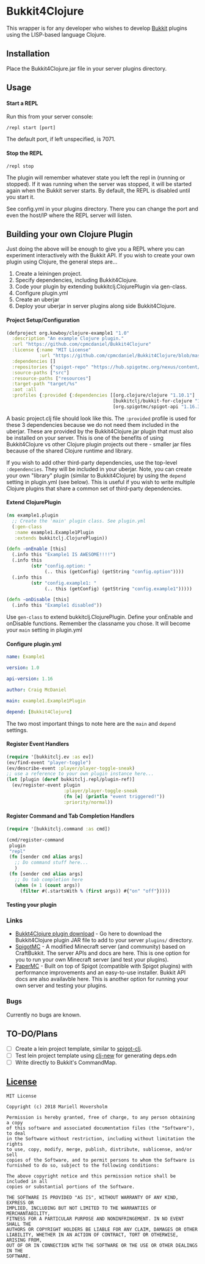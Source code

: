 # Bukkit4Clojure

This wrapper is for any developer who wishes to develop [Bukkit](https://bukkit.org/) 
plugins using the LISP-based language Clojure.

## Installation

Place the Bukkit4Clojure.jar file in your server plugins directory.

## Usage

#### Start a REPL

Run this from your server console:

`/repl start [port]`

The default port, if left unspecified, is 7071.

#### Stop the REPL

`/repl stop`

The plugin will remember whatever state you left the repl in (running or stopped). If 
it was running when the server was stopped, it will be started again when the Bukkit server
starts. By default, the REPL is disabled until you start it. 

See config.yml in your plugins directory. There you can change the port and even the host/IP
where the REPL server will listen.

## Building your own Clojure Plugin

Just doing the above will be enough to give you a REPL where you can experiment interactively
with the Bukkit API. If you wish to create your own plugin using Clojure, the general steps are...

1. Create a leiningen project.
2. Specify dependencies, including Bukkit4Clojure.
3. Code your plugin by extending bukkitclj.ClojurePlugin via gen-class.
4. Configure plugin.yml
5. Create an uberjar
6. Deploy your uberjar in server plugins along side Bukkit4Clojure.

#### Project Setup/Configuration

```clojure
(defproject org.kowboy/clojure-example1 "1.0"
  :description "An example Clojure plugin."
  :url "https://github.com/cpmcdaniel/Bukkit4Clojure"
  :license {:name "MIT License"
            :url "https://github.com/cpmcdaniel/Bukkit4Clojure/blob/master/LICENSE"}
  :dependencies []
  :repositories {"spigot-repo" "https://hub.spigotmc.org/nexus/content/repositories/snapshots/"}
  :source-paths ["src"]
  :resource-paths ["resources"]
  :target-path "target/%s"
  :aot :all
  :profiles {:provided {:dependencies [[org.clojure/clojure "1.10.1"]
                                       [bukkitclj/bukkit-for-clojure "1.0.4"]
                                       [org.spigotmc/spigot-api "1.16.3-R0.1-SNAPSHOT"]]}})

```

A basic project.clj file should look like this. The `:provided` profile is used for these 3 dependencies
because we do not need them included in the uberjar. These are provided by the Bukkit4Clojure.jar plugin
that must also be installed on your server. This is one of the benefits of using Bukkit4Clojure vs other
Clojure plugin projects out there - smaller jar files because of the shared Clojure runtime and library.

If you wish to add other third-party dependencies, use the top-level `:dependencies`. They will be included
in your uberjar. Note, you can create your own "library" plugin (similar to Bukkit4Clojure) by using the 
`depend` setting in plugin.yml (see below). This is useful if you wish to write multiple Clojure plugins that
share a common set of third-party dependencies.

#### Extend ClojurePlugin

```clojure
(ns example1.plugin
  ;; Create the 'main' plugin class. See plugin.yml
  (:gen-class
   :name example1.Example1Plugin
   :extends bukkitclj.ClojurePlugin))

(defn -onEnable [this]
  (.info this "Example1 IS AWESOME!!!!")
  (.info this
         (str "config.option: "
              (.. this (getConfig) (getString "config.option"))))
  (.info this 
         (str "config.example1: "
              (.. this (getConfig) (getString "config.example1")))))

(defn -onDisable [this]
  (.info this "Example1 disabled"))
```

Use `gen-class` to extend bukkitclj.ClojurePlugin. Define your onEnable and onDisable functions.
Remember the classname you chose. It will become your `main` setting in plugin.yml

#### Configure plugin.yml

```yaml
name: Example1

version: 1.0

api-version: 1.16

author: Craig McDaniel

main: example1.Example1Plugin

depend: [Bukkit4Clojure]
```

The two most important things to note here are the `main` and `depend` settings. 

#### Register Event Handlers

```clojure
(require '[bukkitclj.ev :as ev])
(ev/find-event "player-toggle")
(ev/describe-event :player/player-toggle-sneak)
;; use a reference to your own plugin instance here...
(let [plugin (deref bukkitclj.repl/plugin-ref)] 
  (ev/register-event plugin
                     :player/player-toggle-sneak
                     (fn [e] (println "event triggered!"))
                     :priority/normal))
```

#### Register Command and Tab Completion Handlers

```clojure
(require '[bukkitclj.command :as cmd])

(cmd/register-command 
 plugin
 "repl"
 (fn [sender cmd alias args]
   ;; Do command stuff here...
   )
 (fn [sender cmd alias args]
   ;; Do tab completion here
   (when (= 1 (count args))
     (filter #(.startsWith % (first args)) #{"on" "off"}))))
```

#### Testing your plugin

### Links

- [Bukkt4Clojure plugin download](FIXME) - Go here to download the Bukkit4Clojure plugin JAR
  file to add to your server `plugins/` directory.
- [SpigotMC](https://www.spigotmc.org/) - A modified Minecraft server (and community) based on 
  CraftBukkit. The server APIs and docs are here. This is one option for you to run your own
  Minecraft server (and test your plugins).
- [PaperMC](https://papermc.io/) - Built on top of Spigot (compatible with Spigot plugins) with
  performance improvements and an easy-to-use installer. Bukkit API docs are also availavble here.
  This is another option for running your own server and testing your plugins.

### Bugs

Currently no bugs are known.

## TO-DO/Plans

- [ ] Create a lein project template, similar to [spigot-clj](https://github.com/JohnnyJayJay/spigot-clj-template).
- [ ] Test lein project template using [clj-new](https://github.com/seancorfield/clj-new) for generating deps.edn
- [ ] Write directly to Bukkit's CommandMap.

## [License](/LICENSE)

```
MIT License

Copyright (c) 2018 Mariell Hoversholm

Permission is hereby granted, free of charge, to any person obtaining a copy
of this software and associated documentation files (the "Software"), to deal
in the Software without restriction, including without limitation the rights
to use, copy, modify, merge, publish, distribute, sublicense, and/or sell
copies of the Software, and to permit persons to whom the Software is
furnished to do so, subject to the following conditions:

The above copyright notice and this permission notice shall be included in all
copies or substantial portions of the Software.

THE SOFTWARE IS PROVIDED "AS IS", WITHOUT WARRANTY OF ANY KIND, EXPRESS OR
IMPLIED, INCLUDING BUT NOT LIMITED TO THE WARRANTIES OF MERCHANTABILITY,
FITNESS FOR A PARTICULAR PURPOSE AND NONINFRINGEMENT. IN NO EVENT SHALL THE
AUTHORS OR COPYRIGHT HOLDERS BE LIABLE FOR ANY CLAIM, DAMAGES OR OTHER
LIABILITY, WHETHER IN AN ACTION OF CONTRACT, TORT OR OTHERWISE, ARISING FROM,
OUT OF OR IN CONNECTION WITH THE SOFTWARE OR THE USE OR OTHER DEALINGS IN THE
SOFTWARE.
```
